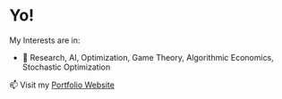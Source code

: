 # Yo!

My Interests are in:

  * 🔭 Research, AI, Optimization, Game Theory, Algorithmic Economics, Stochastic Optimization</li>

📫 Visit my [Portfolio Website](https://olivernjeru.github.io)
